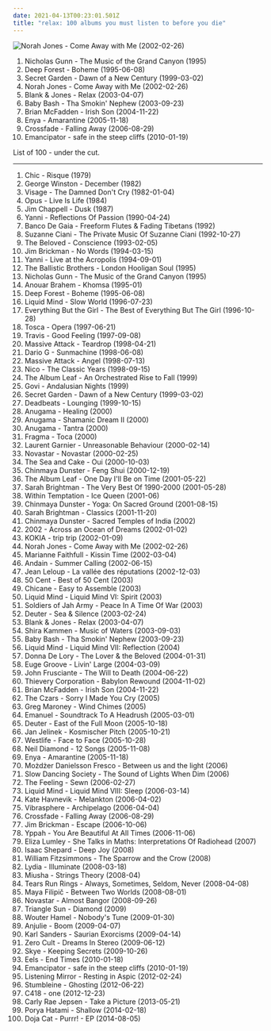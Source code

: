 ```yaml
---
date: 2021-04-13T00:23:01.501Z
title: "relax: 100 albums you must listen to before you die"
---
```

![Norah Jones - Come Away with Me (2002-02-26)](http://coverartarchive.org/release/a7b9e4e4-b21e-4c70-8aee-5fa555796225/16662903606-500.jpg "Norah Jones - Come Away with Me (2002-02-26)")
<ol class="albums">
<li data-cover="http://coverartarchive.org/release/645c5d80-c673-4f92-91c0-f7b03f5c22fe/4485701379-500.jpg" data-tags="instrumental, relax, flute, relaxing, labels - real music" role="button">Nicholas Gunn - The Music of the Grand Canyon (1995)</li>
<li data-cover="http://coverartarchive.org/release/7a1234c0-0c18-3394-bbe1-1204f616bec2/1270264448-500.jpg" data-tags="new age, world" role="button">Deep Forest - Boheme (1995-06-08)</li>
<li data-cover="http://coverartarchive.org/release/33f464bc-2922-3018-a958-560194a5f775/10673178657-500.jpg" data-tags="new age, secret garden" role="button">Secret Garden - Dawn of a New Century (1999-03-02)</li>
<li data-cover="http://coverartarchive.org/release/a7b9e4e4-b21e-4c70-8aee-5fa555796225/16662903606-500.jpg" data-tags="jazz" role="button">Norah Jones - Come Away with Me (2002-02-26)</li>
<li data-cover="http://coverartarchive.org/release/d2a9c0a4-514c-40f5-a727-698b388c607f/4469299534-500.jpg" data-tags="relax, ambient" role="button">Blank & Jones - Relax (2003-04-07)</li>
<li data-cover="https://img.discogs.com/Ag7jYtKPqhN76_f6GTx7vJqrJpg=/fit-in/469x466/filters:strip_icc():format(jpeg):mode_rgb():quality(90)/discogs-images/R-510138-1135168597.jpeg.jpg" data-tags="rnb, baby bash, chillaut" role="button">Baby Bash - Tha Smokin' Nephew (2003-09-23)</li>
<li data-cover="http://coverartarchive.org/release/aac73402-efd7-440b-be44-43183aa48f0d/28019403744-500.jpg" data-tags="pop" role="button">Brian McFadden - Irish Son (2004-11-22)</li>
<li data-cover="http://coverartarchive.org/release/b68a9abc-5e45-3fa6-8a6f-b0e9572ba1c9/8316179451-500.jpg" data-tags="new age, celtic" role="button">Enya - Amarantine (2005-11-18)</li>
<li data-cover="https://via.placeholder.com/450" data-tags="post-grunge, crossfade" role="button">Crossfade - Falling Away (2006-08-29)</li>
<li data-cover="http://coverartarchive.org/release/47f2833f-f125-4a8c-8a10-a3fddf16c2b8/1772748552-500.jpg" data-tags="downtempo" role="button">Emancipator - safe in the steep cliffs (2010-01-19)</li>
</ol>
List of 100 - under the cut.
<!-- more -->

_________________

<ol class="albums">
<li data-cover="http://coverartarchive.org/release/00a01883-c17d-3a1e-8aa3-f468e45465df/7228002110-500.jpg" data-tags="70s, funk" role="button">
Chic - Risque (1979)
</li>
<li data-cover="http://coverartarchive.org/release/817db1fb-c7d4-4e20-9297-ebb49dbe13eb/9553263290-500.jpg" data-tags="solo piano" role="button">
George Winston - December (1982)
</li>
<li data-cover="http://coverartarchive.org/release/c354b401-7722-4297-a26b-0822953fa829/14592166258-500.jpg" data-tags="new wave" role="button">
Visage - The Damned Don't Cry (1982-01-04)
</li>
<li data-cover="http://coverartarchive.org/release/525068a4-a924-46e6-86e5-70c0d0ed851a/8719481720-500.jpg" data-tags="rock" role="button">
Opus - Live Is Life (1984)
</li>
<li data-cover="https://via.placeholder.com/450" data-tags="soft piano" role="button">
Jim Chappell - Dusk (1987)
</li>
<li data-cover="http://coverartarchive.org/release/9c3fd302-5e16-4380-85ed-5862065ef44b/27179694552-500.jpg" data-tags="yanni, piano" role="button">
Yanni - Reflections Of Passion (1990-04-24)
</li>
<li data-cover="http://coverartarchive.org/release/c9f441d2-fc42-4881-aec6-76f661e9505c/10364453516-500.jpg" data-tags="chillout, electronic, ambient" role="button">
Banco De Gaia - Freeform Flutes & Fading Tibetans (1992)
</li>
<li data-cover="https://img.discogs.com/Yw1DDp59imY3g4pZghimM3vG4D4=/fit-in/600x600/filters:strip_icc():format(jpeg):mode_rgb():quality(90)/discogs-images/R-2617766-1360466279-1045.jpeg.jpg" data-tags="new age, relax, gvbwv, omni new age" role="button">
Suzanne Ciani - The Private Music Of Suzanne Ciani (1992-10-27)
</li>
<li data-cover="http://coverartarchive.org/release/f79de1c4-d185-42d1-88dc-2bc00cabbd68/15546860362-500.jpg" data-tags="chillout, dance, synth pop" role="button">
The Beloved - Conscience (1993-02-05)
</li>
<li data-cover="http://coverartarchive.org/release/4042f87d-aa72-401c-9afe-3dcca636d773/9618341904-500.jpg" data-tags="piano" role="button">
Jim Brickman - No Words (1994-03-15)
</li>
<li data-cover="http://coverartarchive.org/release/311dfa35-0d6f-462b-b3b6-7b7f1dc3b4d1/11507971335-500.jpg" data-tags="yanni" role="button">
Yanni - Live at the Acropolis (1994-09-01)
</li>
<li data-cover="http://coverartarchive.org/release/c0511912-69a4-45dd-8db5-12c4679bd574/2115120257-500.jpg" data-tags="relax" role="button">
The Ballistic Brothers - London Hooligan Soul (1995)
</li>
<li data-cover="http://coverartarchive.org/release/645c5d80-c673-4f92-91c0-f7b03f5c22fe/4485701379-500.jpg" data-tags="instrumental, relax, flute, relaxing, labels - real music" role="button">
Nicholas Gunn - The Music of the Grand Canyon (1995)
</li>
<li data-cover="https://img.discogs.com/zemzUIthIuOrIlHr8J8mELt6Kqg=/fit-in/288x288/filters:strip_icc():format(jpeg):mode_rgb():quality(90)/discogs-images/R-649377-1143245231.jpeg.jpg" data-tags="jazz, ethnic, relax, jazz favorites ram, selbst" role="button">
Anouar Brahem - Khomsa (1995-01)
</li>
<li data-cover="http://coverartarchive.org/release/7a1234c0-0c18-3394-bbe1-1204f616bec2/1270264448-500.jpg" data-tags="new age, world" role="button">
Deep Forest - Boheme (1995-06-08)
</li>
<li data-cover="https://via.placeholder.com/450" data-tags="ambient" role="button">
Liquid Mind - Slow World (1996-07-23)
</li>
<li data-cover="http://coverartarchive.org/release/91231e74-2674-411e-968f-b188bb67b711/10340680649-500.jpg" data-tags="pop" role="button">
Everything But the Girl - The Best of Everything But The Girl (1996-10-28)
</li>
<li data-cover="http://coverartarchive.org/release/2d72147b-10f6-4c24-b2bf-77e5214d3e2f/4530504774-500.jpg" data-tags="downtempo" role="button">
Tosca - Opera (1997-06-21)
</li>
<li data-cover="https://via.placeholder.com/450" data-tags="rock" role="button">
Travis - Good Feeling (1997-09-08)
</li>
<li data-cover="https://img.discogs.com/spot0t55s__oigEPpMyWNNAykLk=/fit-in/600x600/filters:strip_icc():format(jpeg):mode_rgb():quality(90)/discogs-images/R-137745-1331055053.jpeg.jpg" data-tags="trip-hop" role="button">
Massive Attack - Teardrop (1998-04-21)
</li>
<li data-cover="http://coverartarchive.org/release/3f6b1cea-40c9-48de-9024-34fb2e287b08/1129425027-500.jpg" data-tags="electronic" role="button">
Dario G - Sunmachine (1998-06-08)
</li>
<li data-cover="https://img.discogs.com/DDlh2UgcBYEpCcDjEvAPqGpR84g=/fit-in/600x598/filters:strip_icc():format(jpeg):mode_rgb():quality(90)/discogs-images/R-6686665-1424682583-6908.jpeg.jpg" data-tags="trip-hop" role="button">
Massive Attack - Angel (1998-07-13)
</li>
<li data-cover="https://img.discogs.com/TaBzFYC3tB-gGs8TRcohxPvnFQk=/fit-in/600x599/filters:strip_icc():format(jpeg):mode_rgb():quality(90)/discogs-images/R-445393-1114535182.jpg.jpg" data-tags="nico" role="button">
Nico - The Classic Years (1998-09-15)
</li>
<li data-cover="http://coverartarchive.org/release/c46753ff-d972-4ebb-80f2-1c0074bf4640/21974980835-500.jpg" data-tags="post-rock" role="button">
The Album Leaf - An Orchestrated Rise to Fall (1999)
</li>
<li data-cover="http://coverartarchive.org/release/7f225a05-1174-421e-9f76-f08858cd0a15/9554279519-500.jpg" data-tags="guitar" role="button">
Govi - Andalusian Nights (1999)
</li>
<li data-cover="http://coverartarchive.org/release/33f464bc-2922-3018-a958-560194a5f775/10673178657-500.jpg" data-tags="new age, secret garden" role="button">
Secret Garden - Dawn of a New Century (1999-03-02)
</li>
<li data-cover="http://coverartarchive.org/release/167b7ec2-774e-480c-b502-3bc025d66d38/3608644672-500.jpg" data-tags="chillout, trip-hop, downtempo, club funky, relaxing del mar" role="button">
Deadbeats - Lounging (1999-10-15)
</li>
<li data-cover="https://img.discogs.com/0f36ac86c54fe502a205affaefeae52f092904f2/images/spacer.gif" data-tags="new age, relaxing, relax" role="button">
Anugama - Healing (2000)
</li>
<li data-cover="https://img.discogs.com/aR_DAnxf1_Q3nsm6cGttuLUqLjI=/fit-in/600x599/filters:strip_icc():format(jpeg):mode_rgb():quality(90)/discogs-images/R-1920300-1561466655-8429.jpeg.jpg" data-tags="new age, relaxing" role="button">
Anugama - Shamanic Dream II (2000)
</li>
<li data-cover="https://img.discogs.com/g-39sbn7p_QurUEVs1rwVxKCUzw=/fit-in/600x601/filters:strip_icc():format(jpeg):mode_rgb():quality(90)/discogs-images/R-3851427-1592626252-6566.jpeg.jpg" data-tags="relax, tantrist" role="button">
Anugama - Tantra (2000)
</li>
<li data-cover="https://img.discogs.com/fzvLhT7y2XEChAfTrIX_0eK-Fu0=/fit-in/600x593/filters:strip_icc():format(jpeg):mode_rgb():quality(90)/discogs-images/R-320399-1606042046-5755.jpeg.jpg" data-tags="trance" role="button">
Fragma - Toca (2000)
</li>
<li data-cover="http://coverartarchive.org/release/503cb223-719b-332f-bd81-8d3e182a0308/1171048477-500.jpg" data-tags="techno, electronic" role="button">
Laurent Garnier - Unreasonable Behaviour (2000-02-14)
</li>
<li data-cover="https://img.discogs.com/boHw67-EvEnIk3BDtW-WsLmkmFk=/fit-in/600x594/filters:strip_icc():format(jpeg):mode_rgb():quality(90)/discogs-images/R-681912-1517999549-6529.png.jpg" data-tags="pop" role="button">
Novastar - Novastar (2000-02-25)
</li>
<li data-cover="http://coverartarchive.org/release/d4121281-c4ff-3381-b151-61d009bf14e5/28326516752-500.jpg" data-tags="indie, indie rock" role="button">
The Sea and Cake - Oui (2000-10-03)
</li>
<li data-cover="http://coverartarchive.org/release/dfc5e029-a3e6-4f5f-b402-92756a434464/19073966176-500.jpg" data-tags="new age" role="button">
Chinmaya Dunster - Feng Shui (2000-12-19)
</li>
<li data-cover="http://coverartarchive.org/release/ac46568e-7818-4351-8d8a-a59ce427e636/21974963842-500.jpg" data-tags="post-rock" role="button">
The Album Leaf - One Day I'll Be on Time (2001-05-22)
</li>
<li data-cover="https://img.discogs.com/SulTY8sgOWJuB0V1Ite5P3IZ87A=/fit-in/600x593/filters:strip_icc():format(jpeg):mode_rgb():quality(90)/discogs-images/R-9841057-1487185761-7001.jpeg.jpg" data-tags="sarah brightman, female vocalists" role="button">
Sarah Brightman - The Very Best Of 1990-2000 (2001-05-28)
</li>
<li data-cover="https://img.discogs.com/KASxMpkAu_5phfz8_Amh1fZH6Zg=/fit-in/600x523/filters:strip_icc():format(jpeg):mode_rgb():quality(90)/discogs-images/R-3371333-1568872020-9446.jpeg.jpg" data-tags="gothic metal" role="button">
Within Temptation - Ice Queen (2001-06)
</li>
<li data-cover="https://img.discogs.com/jp2ONuQpYaZDnhhIXgxxGJCE7mA=/fit-in/500x500/filters:strip_icc():format(jpeg):mode_rgb():quality(90)/discogs-images/R-2216316-1297713671.jpeg.jpg" data-tags="ambient, new age, yoga, meditative, relax" role="button">
Chinmaya Dunster - Yoga: On Sacred Ground (2001-08-15)
</li>
<li data-cover="https://img.discogs.com/wUj4q66x6x0a14kT5fSm_fYcUu4=/fit-in/540x500/filters:strip_icc():format(jpeg):mode_rgb():quality(90)/discogs-images/R-6081492-1410588290-6342.jpeg.jpg" data-tags="sarah brightman, opera" role="button">
Sarah Brightman - Classics (2001-11-20)
</li>
<li data-cover="https://via.placeholder.com/450" data-tags="chants, meditation" role="button">
Chinmaya Dunster - Sacred Temples of India (2002)
</li>
<li data-cover="http://coverartarchive.org/release/9f02bc5e-8100-4acc-8c02-b128c496b90e/11637455866-500.jpg" data-tags="new age" role="button">
2002 - Across an Ocean of Dreams (2002-01-02)
</li>
<li data-cover="https://img.discogs.com/KuZwHN1ek53B3NEyZAMkBbi0EvU=/fit-in/600x600/filters:strip_icc():format(jpeg):mode_rgb():quality(90)/discogs-images/R-14708329-1580059155-7030.jpeg.jpg" data-tags="kokia" role="button">
KOKIA - trip trip (2002-01-09)
</li>
<li data-cover="http://coverartarchive.org/release/a7b9e4e4-b21e-4c70-8aee-5fa555796225/16662903606-500.jpg" data-tags="jazz" role="button">
Norah Jones - Come Away with Me (2002-02-26)
</li>
<li data-cover="https://via.placeholder.com/450" data-tags="rock" role="button">
Marianne Faithfull - Kissin Time (2002-03-04)
</li>
<li data-cover="http://coverartarchive.org/release/8562bbcb-8d19-4c2e-a24b-24a3e50fe0d6/3671487812-500.jpg" data-tags="vocal trance, trance" role="button">
Andain - Summer Calling (2002-06-15)
</li>
<li data-cover="http://coverartarchive.org/release/3e04afc5-257e-45c1-8a24-e13229348689/6487443745-500.jpg" data-tags="quebec, francophone, relax, canard pc, bibli" role="button">
Jean Leloup - La vallée des réputations (2002-12-03)
</li>
<li data-cover="http://coverartarchive.org/release/a76f57c5-5918-4354-9031-69724f598d82/14579605414-500.jpg" data-tags="50 cent" role="button">
50 Cent - Best of 50 Cent (2003)
</li>
<li data-cover="http://coverartarchive.org/release/af5e9e60-0d51-4fb2-89d9-69fed83750b3/3658346948-500.jpg" data-tags="dance, electronic" role="button">
Chicane - Easy to Assemble (2003)
</li>
<li data-cover="http://coverartarchive.org/release/39f7e350-042b-4748-ab38-543e84d7099d/10616339751-500.jpg" data-tags="new age, relax, labels - real music" role="button">
Liquid Mind - Liquid Mind VI: Spirit (2003)
</li>
<li data-cover="http://coverartarchive.org/release/4d8267e8-538e-45ce-9869-ab3141de7d9a/2002597102-500.jpg" data-tags="reggae" role="button">
Soldiers of Jah Army - Peace In A Time Of War (2003)
</li>
<li data-cover="http://coverartarchive.org/release/fb2a35e5-9bda-4627-9035-e38d4fd35b81/15673119439-500.jpg" data-tags="new age" role="button">
Deuter - Sea & Silence (2003-02-24)
</li>
<li data-cover="http://coverartarchive.org/release/d2a9c0a4-514c-40f5-a727-698b388c607f/4469299534-500.jpg" data-tags="relax, ambient" role="button">
Blank & Jones - Relax (2003-04-07)
</li>
<li data-cover="http://coverartarchive.org/release/f81fe573-8060-4172-9c62-f931cca5e3d9/1201104830-500.jpg" data-tags="indie, ambient, world, celtic, relax, magnatune, braid" role="button">
Shira Kammen - Music of Waters (2003-09-03)
</li>
<li data-cover="https://img.discogs.com/Ag7jYtKPqhN76_f6GTx7vJqrJpg=/fit-in/469x466/filters:strip_icc():format(jpeg):mode_rgb():quality(90)/discogs-images/R-510138-1135168597.jpeg.jpg" data-tags="rnb, baby bash, chillaut" role="button">
Baby Bash - Tha Smokin' Nephew (2003-09-23)
</li>
<li data-cover="http://coverartarchive.org/release/0a1e73f6-83cb-43aa-a465-a2125e3b5ef0/10616408320-500.jpg" data-tags="ambient, new age, meditative, relax, mind, labels - real music" role="button">
Liquid Mind - Liquid Mind VII: Reflection (2004)
</li>
<li data-cover="https://img.discogs.com/CcXXw4Bbq_chAo69dKYyvAyy90Q=/fit-in/600x608/filters:strip_icc():format(jpeg):mode_rgb():quality(90)/discogs-images/R-876818-1218273960.jpeg.jpg" data-tags="chillout, ambient, new age" role="button">
Donna De Lory - The Lover & the Beloved (2004-01-31)
</li>
<li data-cover="https://via.placeholder.com/450" data-tags="smooth jazz" role="button">
Euge Groove - Livin' Large (2004-03-09)
</li>
<li data-cover="https://img.discogs.com/z2S_5gHnOplgRW32RtYNqoGmf-g=/fit-in/250x250/filters:strip_icc():format(jpeg):mode_rgb():quality(90)/discogs-images/R-4188253-1358358245-1790.jpeg.jpg" data-tags="alternative" role="button">
John Frusciante - The Will to Death (2004-06-22)
</li>
<li data-cover="http://coverartarchive.org/release/a2219b6c-5c32-31ef-a8db-20805aa86310/3526715644-500.jpg" data-tags="electronica, trip-hop, chill, chillout, reggae" role="button">
Thievery Corporation - Babylon Rewound (2004-11-02)
</li>
<li data-cover="http://coverartarchive.org/release/aac73402-efd7-440b-be44-43183aa48f0d/28019403744-500.jpg" data-tags="pop" role="button">
Brian McFadden - Irish Son (2004-11-22)
</li>
<li data-cover="http://coverartarchive.org/release/01e924fd-0c88-447a-b62b-33fb9388106c/27688972155-500.jpg" data-tags="chillout" role="button">
The Czars - Sorry I Made You Cry (2005)
</li>
<li data-cover="https://via.placeholder.com/450" data-tags="greg maroney" role="button">
Greg Maroney - Wind Chimes (2005)
</li>
<li data-cover="https://img.discogs.com/GfZIlMIuuR8Ewrd735d6XFaDA4k=/fit-in/302x231/filters:strip_icc():format(jpeg):mode_rgb():quality(90)/discogs-images/R-7081170-1433260935-4070.jpeg.jpg" data-tags="post-hardcore" role="button">
Emanuel - Soundtrack To A Headrush (2005-03-01)
</li>
<li data-cover="https://img.discogs.com/zrHhI4AAuvdXMs0udXX1cObnsyg=/fit-in/597x595/filters:strip_icc():format(jpeg):mode_rgb():quality(90)/discogs-images/R-2865155-1304634115.jpeg.jpg" data-tags="new age, meditation, relax" role="button">
Deuter - East of the Full Moon (2005-10-18)
</li>
<li data-cover="http://coverartarchive.org/release/56050724-56fd-4aa2-b730-58681884106c/8112898445-500.jpg" data-tags="electronica, emusic" role="button">
Jan Jelinek - Kosmischer Pitch (2005-10-21)
</li>
<li data-cover="http://coverartarchive.org/release/ee99133c-2a6a-4284-aa50-49080bdba6cd/28019561986-500.jpg" data-tags="westlife, pop" role="button">
Westlife - Face to Face (2005-10-28)
</li>
<li data-cover="http://coverartarchive.org/release/520ea2a4-2652-41f2-a7dc-e1b4b3b8bd14/18230659291-500.jpg" data-tags="neil diamond" role="button">
Neil Diamond - 12 Songs (2005-11-08)
</li>
<li data-cover="http://coverartarchive.org/release/b68a9abc-5e45-3fa6-8a6f-b0e9572ba1c9/8316179451-500.jpg" data-tags="new age, celtic" role="button">
Enya - Amarantine (2005-11-18)
</li>
<li data-cover="http://coverartarchive.org/release/ab2b5b3f-60e8-4de3-ad9c-57b53ce9a4e5/24795309600-500.jpg" data-tags="mozdzer" role="button">
Możdżer Danielsson Fresco - Between us and the light (2006)
</li>
<li data-cover="http://coverartarchive.org/release/6964b07b-a302-4226-a35c-b1635aea9ff2/2904783418-500.jpg" data-tags="electronic, ambient" role="button">
Slow Dancing Society - The Sound of Lights When Dim (2006)
</li>
<li data-cover="https://img.discogs.com/HD-UZq9SAj0f9VAAloSq9zBzFfg=/fit-in/600x542/filters:strip_icc():format(jpeg):mode_rgb():quality(90)/discogs-images/R-3282271-1323813130.jpeg.jpg" data-tags="relax, a soft relaxing song" role="button">
The Feeling - Sewn (2006-02-27)
</li>
<li data-cover="http://coverartarchive.org/release/f6c3c569-3d85-44a4-96d7-eecdf1987232/10616453538-500.jpg" data-tags="ambient, new age" role="button">
Liquid Mind - Liquid Mind VIII: Sleep (2006-03-14)
</li>
<li data-cover="https://img.discogs.com/K8wuXm7t8XdYis3Gq-03yQBwGAs=/fit-in/225x225/filters:strip_icc():format(jpeg):mode_rgb():quality(90)/discogs-images/R-721994-1151857747.jpeg.jpg" data-tags="female vocalists" role="button">
Kate Havnevik - Melankton (2006-04-02)
</li>
<li data-cover="http://coverartarchive.org/release/1d33a971-8f34-4498-953b-26ae85c4cdd6/10894951825-500.jpg" data-tags="psytrance" role="button">
Vibrasphere - Archipelago (2006-04-04)
</li>
<li data-cover="https://via.placeholder.com/450" data-tags="post-grunge, crossfade" role="button">
Crossfade - Falling Away (2006-08-29)
</li>
<li data-cover="http://coverartarchive.org/release/a7e45fe5-e585-4156-9a86-b21b596fbb87/9617406658-500.jpg" data-tags="relax, soft piano, crap music--delete this song" role="button">
Jim Brickman - Escape (2006-10-06)
</li>
<li data-cover="http://coverartarchive.org/release/e3f1378d-7dbd-49a9-afe0-0d6c0a4b6ccc/8131898956-500.jpg" data-tags="ninja tune" role="button">
Yppah - You Are Beautiful At All Times (2006-11-06)
</li>
<li data-cover="https://img.discogs.com/6ITplN43BTEM5PTtLfadUP4FW5g=/fit-in/600x605/filters:strip_icc():format(jpeg):mode_rgb():quality(90)/discogs-images/R-3972957-1351017280-9186.jpeg.jpg" data-tags="relax, dgs favourite albums of all time, radioheaded" role="button">
Eliza Lumley - She Talks in Maths: Interpretations Of Radiohead (2007)
</li>
<li data-cover="http://coverartarchive.org/release/2d69c11b-b82e-4c5f-af4b-4a34e9b16d00/15536303099-500.jpg" data-tags="classic, piano, relax" role="button">
Isaac Shepard - Deep Joy (2008)
</li>
<li data-cover="https://img.discogs.com/w0H2wgK8G8AgXVhhAdV9ZRmnD_s=/fit-in/597x600/filters:strip_icc():format(jpeg):mode_rgb():quality(90)/discogs-images/R-2062653-1302342391.jpeg.jpg" data-tags="indie, folk" role="button">
William Fitzsimmons - The Sparrow and the Crow (2008)
</li>
<li data-cover="http://coverartarchive.org/release/64ac48d5-1e0c-4351-8f91-667af47cce59/20135425045-500.jpg" data-tags="indie rock" role="button">
Lydia - Illuminate (2008-03-18)
</li>
<li data-cover="https://img.discogs.com/ypFWUiin0WrcZ4-RluAXZ9dbzeo=/fit-in/300x298/filters:strip_icc():format(jpeg):mode_rgb():quality(90)/discogs-images/R-1312629-1208777598.jpeg.jpg" data-tags="relax" role="button">
Miusha - Strings Theory (2008-04)
</li>
<li data-cover="http://coverartarchive.org/release/0af60076-d3b8-4ac7-a1b7-3c43a9c56463/14856205470-500.jpg" data-tags="shoegaze" role="button">
Tears Run Rings - Always, Sometimes, Seldom, Never (2008-04-08)
</li>
<li data-cover="http://coverartarchive.org/release/4ed22f1e-5e36-46b6-be87-8fad8eda7175/7136533437-500.jpg" data-tags="classical, solo, piano, acoustic, melodic, emotional, melancholic, relax, free music" role="button">
Maya Filipič - Between Two Worlds (2008-08-01)
</li>
<li data-cover="https://img.discogs.com/LbI0QelNbZwRc57uknTtjjJlZrs=/fit-in/600x557/filters:strip_icc():format(jpeg):mode_rgb():quality(90)/discogs-images/R-1476522-1222552001.jpeg.jpg" data-tags="chillout, alternative, relax, because, pinkpop 2009, 1hj2009, toffe 21" role="button">
Novastar - Almost Bangor (2008-09-26)
</li>
<li data-cover="http://coverartarchive.org/release/181953bd-bd5f-49d2-b11c-6198c294a9ff/3565128068-500.jpg" data-tags="diamond" role="button">
Triangle Sun - Diamond (2009)
</li>
<li data-cover="https://img.discogs.com/7J6kmhtSe33stsIQJCTE6lbbvDM=/fit-in/600x600/filters:strip_icc():format(jpeg):mode_rgb():quality(90)/discogs-images/R-2245881-1381922860-2710.jpeg.jpg" data-tags="chillout, jazz, rock, soul, acoustic, blues, retro, relax" role="button">
Wouter Hamel - Nobody's Tune (2009-01-30)
</li>
<li data-cover="https://img.discogs.com/af4c2e005992d384ff53b7d41d019030a6f520d0/images/spacer.gif" data-tags="chillout, trip-hop, female, jazz, pop, chill, experimental, female vocalists, fusion, trip hop, relaxing, female vocals, female vocalist, relax, boom, female vocalsits" role="button">
Anjulie - Boom (2009-04-07)
</li>
<li data-cover="http://coverartarchive.org/release/ba17ab27-c8e2-3104-a9b7-a9032122e99e/7558117476-500.jpg" data-tags="dark ambient, ambient" role="button">
Karl Sanders - Saurian Exorcisms (2009-04-14)
</li>
<li data-cover="https://via.placeholder.com/450" data-tags="psychill" role="button">
Zero Cult - Dreams In Stereo (2009-06-12)
</li>
<li data-cover="https://img.discogs.com/tLd_obPkoqlwx98E8xHQLqQzUGo=/fit-in/480x480/filters:strip_icc():format(jpeg):mode_rgb():quality(90)/discogs-images/R-2037742-1260080273.jpeg.jpg" data-tags="trip-hop, female vocalist, relax" role="button">
Skye - Keeping Secrets (2009-10-26)
</li>
<li data-cover="https://img.discogs.com/Cch9xq_xdq47XQEUgMJ3X_476Ns=/fit-in/600x538/filters:strip_icc():format(jpeg):mode_rgb():quality(90)/discogs-images/R-3616085-1337508814-3772.jpeg.jpg" data-tags="indie, rock" role="button">
Eels - End Times (2010-01-18)
</li>
<li data-cover="http://coverartarchive.org/release/47f2833f-f125-4a8c-8a10-a3fddf16c2b8/1772748552-500.jpg" data-tags="downtempo" role="button">
Emancipator - safe in the steep cliffs (2010-01-19)
</li>
<li data-cover="https://img.discogs.com/TMdr71nGCPPTt0MHb1A-_Lxi4tM=/fit-in/400x400/filters:strip_icc():format(jpeg):mode_rgb():quality(90)/discogs-images/R-3441703-1330525861.jpeg.jpg" data-tags="ambient, drone, relax, reading" role="button">
Listening Mirror - Resting in Aspic (2012-02-24)
</li>
<li data-cover="http://coverartarchive.org/release/b58484eb-2f60-4ca2-8822-d5a2bf2e2994/4439488770-500.jpg" data-tags="chill, dubstep, peace, loop, relax, chillstep" role="button">
Stumbleine - Ghosting (2012-06-22)
</li>
<li data-cover="http://coverartarchive.org/release/4e96b7ab-5c13-43b3-b456-13386515b600/2902529958-500.jpg" data-tags="soundtrack, electronic, electronica, indie, instrumental, alternative, ambient, idm, orchestral, germany, chiptune, german, relax, rico, minecraft, trabajo, pacefull, mojang" role="button">
C418 - one (2012-12-23)
</li>
<li data-cover="http://coverartarchive.org/release/946a31ef-d1c4-4b09-87ec-6a8ea20f28e5/10230180461-500.jpg" data-tags="relax, lyrical" role="button">
Carly Rae Jepsen - Take a Picture (2013-05-21)
</li>
<li data-cover="http://coverartarchive.org/release/fa61773a-ffb3-40a5-94c9-a72522dd6b88/9843131667-500.jpg" data-tags="ambient, relax, at work, qlencja relax selection" role="button">
Porya Hatami - Shallow (2014-02-18)
</li>
<li data-cover="http://coverartarchive.org/release/b35e3745-7f2b-44e5-97ce-8841d51b88dd/9135588658-500.jpg" data-tags="relax, in love, doja is the best" role="button">
Doja Cat - Purrr! - EP (2014-08-05)
</li>
</ol>